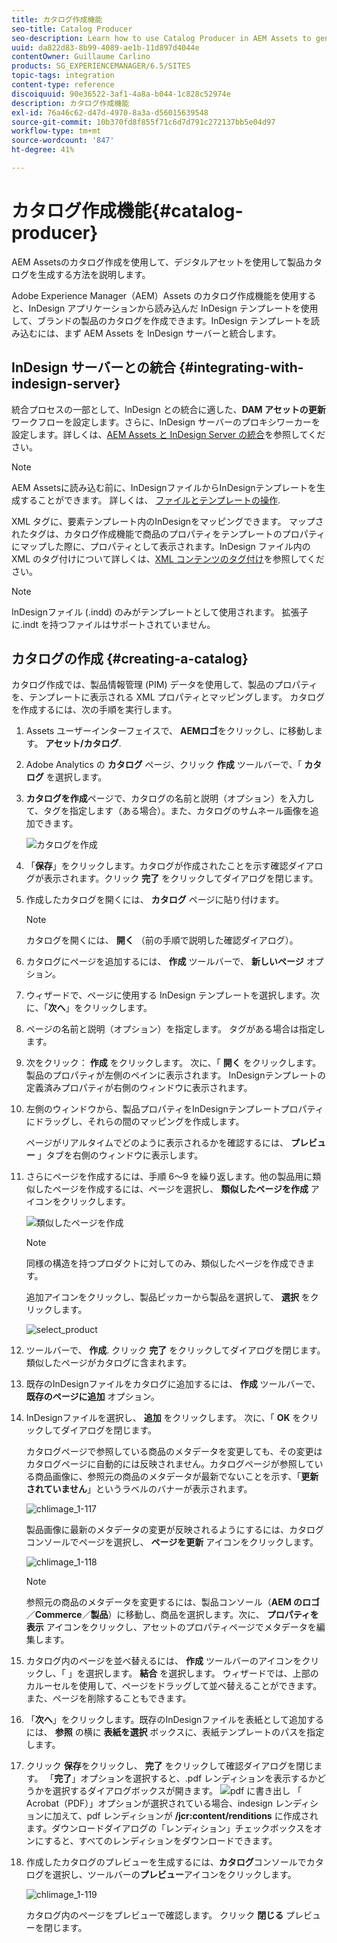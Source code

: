 ```yaml
---
title: カタログ作成機能
seo-title: Catalog Producer
seo-description: Learn how to use Catalog Producer in AEM Assets to generate product catalogs using your digital assets.
uuid: da822d83-8b99-4089-ae1b-11d897d4044e
contentOwner: Guillaume Carlino
products: SG_EXPERIENCEMANAGER/6.5/SITES
topic-tags: integration
content-type: reference
discoiquuid: 90e36522-3af1-4a8a-b044-1c828c52974e
description: カタログ作成機能
exl-id: 76a46c62-d47d-4970-8a3a-d56015639548
source-git-commit: 10b370fd8f855f71c6d7d791c272137bb5e04d97
workflow-type: tm+mt
source-wordcount: '847'
ht-degree: 41%

---
```


# カタログ作成機能{#catalog-producer}

AEM Assetsのカタログ作成を使用して、デジタルアセットを使用して製品カタログを生成する方法を説明します。

Adobe Experience Manager（AEM）Assets のカタログ作成機能を使用すると、InDesign アプリケーションから読み込んだ InDesign テンプレートを使用して、ブランドの製品のカタログを作成できます。InDesign テンプレートを読み込むには、まず AEM Assets を InDesign サーバーと統合します。

## InDesign サーバーとの統合 {#integrating-with-indesign-server}

統合プロセスの一部として、InDesign との統合に適した、**DAM アセットの更新**&#x200B;ワークフローを設定します。さらに、InDesign サーバーのプロキシワーカーを設定します。詳しくは、[AEM Assets と InDesign Server の統合](/help/assets/indesign.md)を参照してください。

>[!NOTE]
>
>AEM Assetsに読み込む前に、InDesignファイルからInDesignテンプレートを生成することができます。 詳しくは、 [ファイルとテンプレートの操作](https://helpx.adobe.com/indesign/using/files-templates.html).
>
>XML タグに、要素テンプレート内のInDesignをマッピングできます。 マップされたタグは、カタログ作成機能で商品のプロパティをテンプレートのプロパティにマップした際に、プロパティとして表示されます。InDesign ファイル内の XML のタグ付けについて詳しくは、[XML コンテンツのタグ付け](https://helpx.adobe.com/indesign/using/tagging-content-xml.html)を参照してください。

>[!NOTE]
>
>InDesignファイル (.indd) のみがテンプレートとして使用されます。 拡張子に.indt を持つファイルはサポートされていません。

## カタログの作成 {#creating-a-catalog}

カタログ作成では、製品情報管理 (PIM) データを使用して、製品のプロパティを、テンプレートに表示される XML プロパティとマッピングします。 カタログを作成するには、次の手順を実行します。

1. Assets ユーザーインターフェイスで、 **AEMロゴ**&#x200B;をクリックし、に移動します。 **アセット/カタログ**.
1. Adobe Analytics の **カタログ** ページ、クリック **作成** ツールバーで、「 **カタログ** を選択します。
1. **カタログを作成**&#x200B;ページで、カタログの名前と説明（オプション）を入力して、タグを指定します（ある場合）。また、カタログのサムネール画像を追加できます。

   ![カタログを作成](assets/create_catalog.png)

1. 「**保存**」をクリックします。カタログが作成されたことを示す確認ダイアログが表示されます。クリック **完了** をクリックしてダイアログを閉じます。
1. 作成したカタログを開くには、 **カタログ** ページに貼り付けます。

   >[!NOTE]
   >
   >カタログを開くには、 **開く** （前の手順で説明した確認ダイアログ）。

1. カタログにページを追加するには、 **作成** ツールバーで、 **新しいページ** オプション。
1. ウィザードで、ページに使用する InDesign テンプレートを選択します。次に、「**次へ**」をクリックします。
1. ページの名前と説明（オプション）を指定します。 タグがある場合は指定します。
1. 次をクリック： **作成** をクリックします。 次に、「 **開く** をクリックします。 製品のプロパティが左側のペインに表示されます。 InDesignテンプレートの定義済みプロパティが右側のウィンドウに表示されます。
1. 左側のウィンドウから、製品プロパティをInDesignテンプレートプロパティにドラッグし、それらの間のマッピングを作成します。

   ページがリアルタイムでどのように表示されるかを確認するには、 **プレビュー** 」タブを右側のウィンドウに表示します。

1. さらにページを作成するには、手順 6～9 を繰り返します。他の製品用に類似したページを作成するには、ページを選択し、 **類似したページを作成** アイコンをクリックします。

   ![類似したページを作成](assets/create_similar_pages.png)

   >[!NOTE]
   >
   >同様の構造を持つプロダクトに対してのみ、類似したページを作成できます。

   追加アイコンをクリックし、製品ピッカーから製品を選択して、 **選択** をクリックします。

   ![select_product](assets/select_product.png)

1. ツールバーで、 **作成**. クリック **完了** をクリックしてダイアログを閉じます。 類似したページがカタログに含まれます。
1. 既存のInDesignファイルをカタログに追加するには、 **作成** ツールバーで、 **既存のページに追加** オプション。
1. InDesignファイルを選択し、 **追加** をクリックします。 次に、「 **OK** をクリックしてダイアログを閉じます。

   カタログページで参照している商品のメタデータを変更しても、その変更はカタログページに自動的には反映されません。カタログページが参照している商品画像に、参照元の商品のメタデータが最新でないことを示す、「**更新されていません**」というラベルのバナーが表示されます。

   ![chlimage_1-117](assets/chlimage_1-117a.png)

   製品画像に最新のメタデータの変更が反映されるようにするには、カタログコンソールでページを選択し、 **ページを更新** アイコンをクリックします。

   ![chlimage_1-118](assets/chlimage_1-118a.png)

   >[!NOTE]
   >
   >参照元の商品のメタデータを変更するには、製品コンソール（**AEM のロゴ**／**Commerce**／**製品**）に移動し、商品を選択します。次に、 **プロパティを表示** アイコンをクリックし、アセットのプロパティページでメタデータを編集します。

1. カタログ内のページを並べ替えるには、 **作成** ツールバーのアイコンをクリックし、「 」を選択します。 **結合** を選択します。 ウィザードでは、上部のカルーセルを使用して、ページをドラッグして並べ替えることができます。 また、ページを削除することもできます。

1. 「**次へ**」をクリックします。既存のInDesignファイルを表紙として追加するには、 **参照** の横に **表紙を選択** ボックスに、表紙テンプレートのパスを指定します。
1. クリック **保存**&#x200B;をクリックし、 **完了** をクリックして確認ダイアログを閉じます。
「**完了**」オプションを選択すると、.pdf レンディションを表示するかどうかを選択するダイアログボックスが開きます。
   ![pdf に書き出し](assets/CatalogPDF.png)
「 Acrobat（PDF）」オプションが選択されている場合、indesign レンディションに加えて、pdf レンディションが **/jcr:content/renditions** に作成されます。ダウンロードダイアログの「レンディション」チェックボックスをオンにすると、すべてのレンディションをダウンロードできます。

1. 作成したカタログのプレビューを生成するには、**カタログ**&#x200B;コンソールでカタログを選択し、ツールバーの&#x200B;**プレビュー**&#x200B;アイコンをクリックします。

   ![chlimage_1-119](assets/chlimage_1-119a.png)

   カタログ内のページをプレビューで確認します。 クリック **閉じる** プレビューを閉じます。
